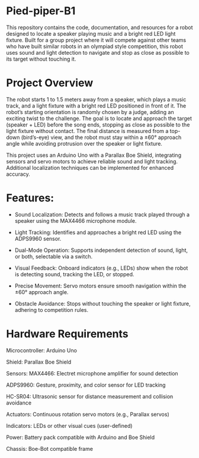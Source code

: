 # Pied-piper-B1

This repository contains the code, documentation, and resources for a robot designed to locate a speaker playing music and a bright red LED light fixture. Built for a group project where it will compete against other teams who have built similar robots in an olympiad style competition, this robot uses sound and light detection to navigate and stop as close as possible to its target without touching it.

# Project Overview

The robot starts 1 to 1.5 meters away from a speaker, which plays a music track, and a light fixture with a bright red LED positioned in front of it. The robot’s starting orientation is randomly chosen by a judge, adding an exciting twist to the challenge. The goal is to locate and approach the target (speaker + LED) before the song ends, stopping as close as possible to the light fixture without contact. The final distance is measured from a top-down (bird’s-eye) view, and the robot must stay within a ±60° approach angle while avoiding protrusion over the speaker or light fixture.

This project uses an Arduino Uno with a Parallax Boe Shield, integrating sensors and servo motors to achieve reliable sound and light tracking. Additional localization techniques can be implemented for enhanced accuracy.



# Features:

- Sound Localization: Detects and follows a music track played through a speaker using the MAX4466 microphone module.

- Light Tracking: Identifies and approaches a bright red LED using the ADPS9960 sensor.

- Dual-Mode Operation: Supports independent detection of sound, light, or both, selectable via a switch.

- Visual Feedback: Onboard indicators (e.g., LEDs) show when the robot is detecting sound, tracking the LED, or stopped.

- Precise Movement: Servo motors ensure smooth navigation within the ±60° approach angle.

- Obstacle Avoidance: Stops without touching the speaker or light fixture, adhering to competition rules.

# Hardware Requirements

Microcontroller: Arduino Uno

Shield: Parallax Boe Shield

Sensors:
MAX4466: Electret microphone amplifier for sound detection

ADPS9960: Gesture, proximity, and color sensor for LED tracking

HC-SR04: Ultrasonic sensor for distance measurement and collision avoidance

Actuators: Continuous rotation servo motors (e.g., Parallax servos)

Indicators: LEDs or other visual cues (user-defined)

Power: Battery pack compatible with Arduino and Boe Shield

Chassis: Boe-Bot compatible frame



